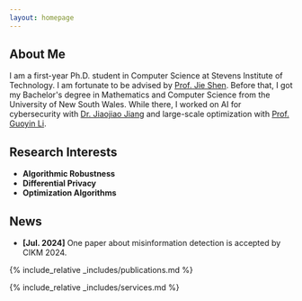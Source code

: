 ```yaml
---
layout: homepage
---
```


## About Me

I am a first-year Ph.D. student in Computer Science at Stevens Institute of Technology. I am fortunate to be advised by [Prof. Jie Shen](https://sites.google.com/site/jieshensjtu/). Before that, I got my Bachelor's degree in Mathematics and Computer Science from the University of New South Wales. While there, I worked on AI for cybersecurity with [Dr. Jiaojiao Jiang](https://research.unsw.edu.au/people/dr-jiaojiao-jiang) and large-scale optimization with [Prof. Guoyin Li](https://web.maths.unsw.edu.au/~gyli/).

## Research Interests

- **Algorithmic Robustness**
- **Differential Privacy**
- **Optimization Algorithms**

## News

- **[Jul. 2024]** One paper about misinformation detection is accepted by CIKM 2024.
  
{% include_relative _includes/publications.md %}

{% include_relative _includes/services.md %}
